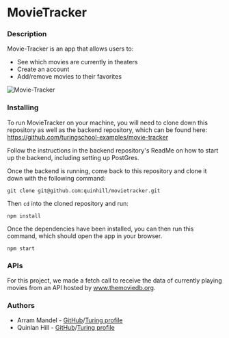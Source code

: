# MovieTracker

### Description

Movie-Tracker is an app that allows users to:

* See which movies are currently in theaters
* Create an account
* Add/remove movies to their favorites

![Movie-Tracker](https://imgur.com/a/mZMPiLp)

### Installing

To run MovieTracker on your machine, you will need to clone down this repository as well as the backend repository, which can be found here: https://github.com/turingschool-examples/movie-tracker

Follow the instructions in the backend repository's ReadMe on how to start up the backend, including setting up PostGres.

Once the backend is running, come back to this repository and clone it down with the following command:

`git clone git@github.com:quinhill/movietracker.git`

Then `cd` into the cloned repository and run:

`npm install`

Once the dependencies have been installed, you can then run this command, which should open the app in your browser.

`npm start`

### APIs

For this project, we made a fetch call to receive the data of currently playing movies from an API hosted by www.themoviedb.org. 

### Authors

* Arram Mandel - [GitHub](https://github.com/airum82)/[Turing profile](https://alumni.turing.io/alumni/arram-mandel)
* Quinlan Hill - [GitHub](https://github.com/quinhill)/[Turing profile](https://alumni.turing.io/alumni/quinlan-hill)
